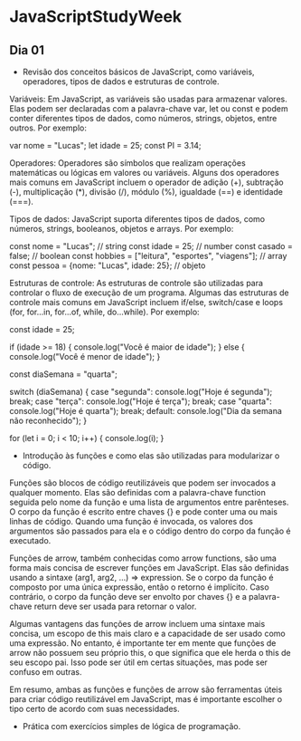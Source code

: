 # JavaScriptStudyWeek

## Dia 01

- Revisão dos conceitos básicos de JavaScript, como variáveis, operadores, tipos de dados e estruturas de controle.

Variáveis:
Em JavaScript, as variáveis são usadas para armazenar valores. Elas podem ser declaradas com a palavra-chave var, let ou const e podem conter diferentes tipos de dados, como números, strings, objetos, entre outros. Por exemplo:

var nome = "Lucas";
let idade = 25;
const PI = 3.14;

Operadores:
Operadores são símbolos que realizam operações matemáticas ou lógicas em valores ou variáveis. Alguns dos operadores mais comuns em JavaScript incluem o operador de adição (+), subtração (-), multiplicação (\*), divisão (/), módulo (%), igualdade (==) e identidade (===).

Tipos de dados:
JavaScript suporta diferentes tipos de dados, como números, strings, booleanos, objetos e arrays. Por exemplo:

const nome = "Lucas"; // string
const idade = 25; // number
const casado = false; // boolean
const hobbies = ["leitura", "esportes", "viagens"]; // array
const pessoa = {nome: "Lucas", idade: 25}; // objeto

Estruturas de controle:
As estruturas de controle são utilizadas para controlar o fluxo de execução de um programa. Algumas das estruturas de controle mais comuns em JavaScript incluem if/else, switch/case e loops (for, for...in, for...of, while, do...while). Por exemplo:

const idade = 25;

if (idade >= 18) {
console.log("Você é maior de idade");
} else {
console.log("Você é menor de idade");
}

const diaSemana = "quarta";

switch (diaSemana) {
case "segunda":
console.log("Hoje é segunda");
break;
case "terça":
console.log("Hoje é terça");
break;
case "quarta":
console.log("Hoje é quarta");
break;
default:
console.log("Dia da semana não reconhecido");
}

for (let i = 0; i < 10; i++) {
console.log(i);
}

- Introdução às funções e como elas são utilizadas para modularizar o código.

Funções são blocos de código reutilizáveis que podem ser invocados a qualquer momento. Elas são definidas com a palavra-chave function seguida pelo nome da função e uma lista de argumentos entre parênteses. O corpo da função é escrito entre chaves {} e pode conter uma ou mais linhas de código. Quando uma função é invocada, os valores dos argumentos são passados para ela e o código dentro do corpo da função é executado.

Funções de arrow, também conhecidas como arrow functions, são uma forma mais concisa de escrever funções em JavaScript. Elas são definidas usando a sintaxe (arg1, arg2, ...) => expression. Se o corpo da função é composto por uma única expressão, então o retorno é implícito. Caso contrário, o corpo da função deve ser envolto por chaves {} e a palavra-chave return deve ser usada para retornar o valor.

Algumas vantagens das funções de arrow incluem uma sintaxe mais concisa, um escopo de this mais claro e a capacidade de ser usado como uma expressão. No entanto, é importante ter em mente que funções de arrow não possuem seu próprio this, o que significa que ele herda o this de seu escopo pai. Isso pode ser útil em certas situações, mas pode ser confuso em outras.

Em resumo, ambas as funções e funções de arrow são ferramentas úteis para criar código reutilizável em JavaScript, mas é importante escolher o tipo certo de acordo com suas necessidades.

- Prática com exercícios simples de lógica de programação.
